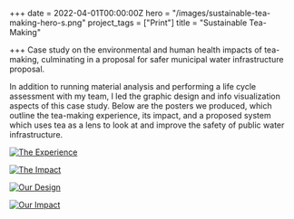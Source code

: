 +++
date = 2022-04-01T00:00:00Z
hero = "/images/sustainable-tea-making-hero-s.png"
project_tags = ["Print"]
title = "Sustainable Tea-Making"

+++
Case study on the environmental and human health impacts of tea-making, culminating in a proposal for safer municipal water infrastructure proposal.

In addition to running material analysis and performing a life cycle assessment with my team, I led the graphic design and info visualization aspects of this case study. Below are the posters we produced, which outline the tea-making experience, its impact, and a proposed system which uses tea as a lens to look at and improve the safety of public water infrastructure.

[![The Experience](/images/sustainable-tea-experience.png)](/images/sustainable-tea-experience.png)

[![The Impact](/images/sustainable-tea-impact.png)](/images/sustainable-tea-impact.png)

[![Our Design](/images/sustainable-tea-design-a.png)](/images/sustainable-tea-design-a.png)

[![Our Impact](/images/sustainable-tea-design-b.png)](/images/sustainable-tea-design-b.png)